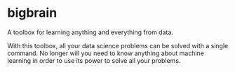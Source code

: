 # bigbrain
A toolbox for learning anything and everything from data.

With this toolbox, all your data science problems can be solved with a
single command. No longer will you need to know anything about machine
learning in order to use its power to solve all your problems.
